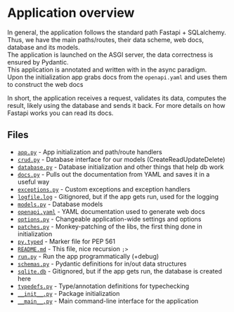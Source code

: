 # Application overview

In general, the application follows the standard path Fastapi + SQLalchemy.  
Thus, we have the main paths/routes, their data scheme, web docs, database and its models.  
The application is launched on the ASGI server, the data correctness is ensured by Pydantic.  
This application is annotated and written with in the async paradigm.  
Upon the initialization app grabs docs from the `openapi.yaml` and uses them to construct the web docs  

In short, the application receives a request, validates its data, computes the result, likely using the database and sends it back.
For more details on how Fastapi works you can read its docs.

## Files

- [`app.py`](app.py) - App initialization and path/route handlers
- [`crud.py`](crud.py) - Database interface for our models (CreateReadUpdateDelete)
- [`database.py`](database.py) - Database initialization and other things that help db work
- [`docs.py`](docs.py) - Pulls out the documentation from YAML and saves it in a useful way
- [`exceptions.py`](exceptions.py) - Custom exceptions and exception handlers
- [`logfile.log`](logfile.log) - Gitignored, but if the app gets run, used for the logging
- [`models.py`](models.py) - Database models
- [`openapi.yaml`](openapi.yaml) - YAML documentation used to generate web docs
- [`options.py`](options.py) - Changeable application-wide settings and options
- [`patches.py`](patches.py) - Monkey-patching of the libs, the first thing done in initialization
- [`py.typed`](py.typed) - Marker file for PEP 561
- [`README.md`](README.md) - This file, nice recursion `;>`
- [`run.py`](run.py) - Run the app programmatically (+debug)
- [`schemas.py`](schemas.py) - Pydantic definitions for in/out data structures
- [`sqlite.db`](sqlite.db) - Gitignored, but if the app gets run, the database is created here
- [`typedefs.py`](typedefs.py) - Type/annotation definitions for typechecking
- [`__init__.py`](__init__.py) - Package initialization
- [`__main__.py`](__main__.py) - Main command-line interface for the application
